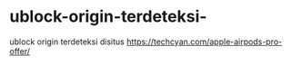 # ublock-origin-terdeteksi-
ublock origin terdeteksi disitus https://techcyan.com/apple-airpods-pro-offer/
